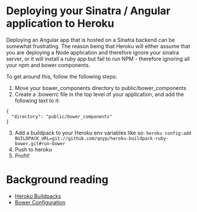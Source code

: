 # Deploying your Sinatra / Angular application to Heroku

Deploying an Angular app that is hosted on a Sinatra backend can be somewhat frustrating. The reason being that Heroku will either assume that you are deploying a Node application and therefore ignore your sinatra server, or it will install a ruby app but fail to run NPM - therefore ignoring all your npm and bower components.

To get around this, follow the following steps:

1. Move your bower_components directory to public/bower_components
2. Create a .bowerrc file in the top level of your application, and add the following text to it:
  ```
  {
    "directory": "public/bower_components"
  }
  ```
3. Add a buildpack to your Heroku env variables like so: ``` heroku config:add BUILDPACK_URL=git://github.com/qnyp/heroku-buildpack-ruby-bower.git#run-bower ```
4. Push to heroku
5. Profit!

# Background reading
* [Heroku Buildpacks](https://devcenter.heroku.com/articles/buildpacks)
* [Bower Configuration](http://bower.io/docs/config/)
